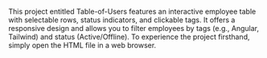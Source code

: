 This project entitled Table-of-Users features an interactive employee table with selectable rows, status indicators, and clickable tags. It offers a responsive design and allows you to filter employees by tags (e.g., Angular, Tailwind) and status (Active/Offline). To experience the project firsthand, simply open the HTML file in a web browser.
